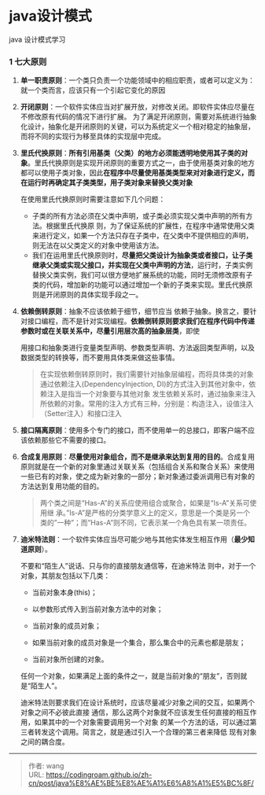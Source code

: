 # java设计模式


java 设计模式学习

<!--more-->

### 1 七大原则

1. **单一职责原则**：一个类只负责一个功能领域中的相应职责，或者可以定义为：就一个类而言，应该只有一个引起它变化的原因

2. **开闭原则**：一个软件实体应当对扩展开放，对修改关闭。即软件实体应尽量在不修改原有代码的情况下进行扩展。 为了满足开闭原则，需要对系统进行抽象化设计，抽象化是开闭原则的关键，可以为系统定义一个相对稳定的抽象层，而将不同的实现行为移至具体的实现层中完成。

3. **里氏代换原则**：**所有引用基类（父类）的地方必须能透明地使用其子类的对象**。里氏代换原则是实现开闭原则的重要方式之一，由于使用基类对象的地方都可以使用子类对象，因此**在程序中尽量使用基类类型来对对象进行定义，而在运行时再确定其子类类型，用子类对象来替换父类对象**

   在使用里氏代换原则时需要注意如下几个问题：

   + 子类的所有方法必须在父类中声明，或子类必须实现父类中声明的所有方法。根据里氏代换原 则，为了保证系统的扩展性，在程序中通常使用父类来进行定义，如果一个方法只存在子类中，在父类中不提供相应的声明，则无法在以父类定义的对象中使用该方法。
   + 我们在运用里氏代换原则时，**尽量把父类设计为抽象类或者接口，让子类继承父类或实现父接口，并实现在父类中声明的方法**，运行时，子类实例替换父类实例，我们可以很方便地扩展系统的功能，同时无须修改原有子类的代码，增加新的功能可以通过增加一个新的子类来实现。里氏代换原则是开闭原则的具体实现手段之一。

4. **依赖倒转原则**：抽象不应该依赖于细节，细节应当 依赖于抽象。换言之，要针对接口编程，而不是针对实现编程。**依赖倒转原则要求我们在程序代码中传递参数时或在关联关系中，尽量引用层次高的抽象层类**，即使 

   用接口和抽象类进行变量类型声明、参数类型声明、方法返回类型声明，以及数据类型的转换等，而不要用具体类来做这些事情。

   > 在实现依赖倒转原则时，我们需要针对抽象层编程，而将具体类的对象通过依赖注入(DependencyInjection, DI)的方式注入到其他对象中，依赖注入是指当一个对象要与其他对象 发生依赖关系时，通过抽象来注入所依赖的对象。常用的注入方式有三种，分别是：构造注入，设值注入（Setter注入）和接口注入

5. **接口隔离原则**：使用多个专门的接口，而不使用单一的总接口，即客户端不应该依赖那些它不需要的接口。

6. **合成复用原则**：**尽量使用对象组合，而不是继承来达到复用的目的**。合成复用原则就是在一个新的对象里通过关联关系（包括组合关系和聚合关系）来使用一些已有的对象，使之成为新对象的一部分；新对象通过委派调用已有对象的方法达到复用功能的目的。

   > 两个类之间是“Has-A”的关系应使用组合或聚合，如果是“Is-A”关系可使用继 承。”Is-A”是严格的分类学意义上的定义，意思是一个类是另一个类的”一种”；而”Has-A”则不同，它表示某一个角色具有某一项责任。

7. **迪米特法则**：一个软件实体应当尽可能少地与其他实体发生相互作用（**最少知道原则**）。

   不要和“陌生人”说话、只与你的直接朋友通信等，在迪米特法 则中，对于一个对象，其朋友包括以下几类：

   + 当前对象本身(this)； 

   + 以参数形式传入到当前对象方法中的对象； 

   +  当前对象的成员对象； 

   + 如果当前对象的成员对象是一个集合，那么集合中的元素也都是朋友； 

   + 当前对象所创建的对象。 

   任何一个对象，如果满足上面的条件之一，就是当前对象的“朋友”，否则就是“陌生人”。

   迪米特法则要求我们在设计系统时，应该尽量减少对象之间的交互，如果两个对象之间不必彼此直接 通信，那么这两个对象就不应该发生任何直接的相互作用，如果其中的一个对象需要调用另一个对象 的某一个方法的话，可以通过第三者转发这个调用。简言之，就是通过引入一个合理的第三者来降低 现有对象之间的耦合度。

---

> 作者: wang  
> URL: https://codingroam.github.io/zh-cn/post/java%E8%AE%BE%E8%AE%A1%E6%A8%A1%E5%BC%8F/  

